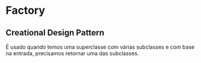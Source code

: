 
# Factory

## Creational Design Pattern

É usado quando temos uma superclasse com várias subclasses e com base na entrada, precisamos retornar uma das subclasses.